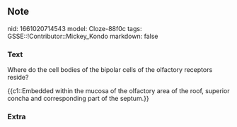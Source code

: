 ## Note
nid: 1661020714543
model: Cloze-88f0c
tags: GSSE::!Contributor::Mickey_Kondo
markdown: false

### Text
Where do the cell bodies of the bipolar cells of the olfactory
receptors reside?
<div>
  {{c1::Embedded within the mucosa of the olfactory area of the
  roof, superior concha and corresponding part of the septum.}}
</div>

### Extra

